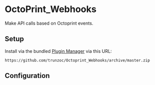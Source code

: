 # OctoPrint_Webhooks

Make API calls based on Octoprint events.

## Setup

Install via the bundled [Plugin Manager](https://github.com/foosel/OctoPrint/wiki/Plugin:-Plugin-Manager)
via this URL:

    https://github.com/trunzoc/Octoprint_Webhooks/archive/master.zip

## Configuration

